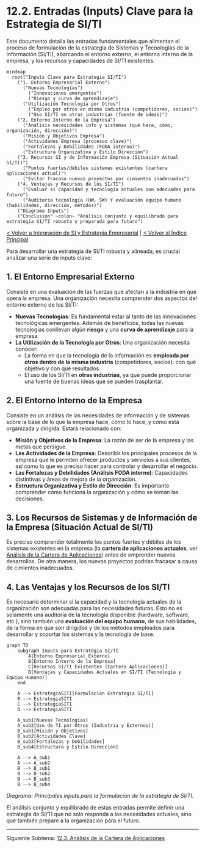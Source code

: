 # 12.2. Entradas (Inputs) Clave para la Estrategia de SI/TI

Este documento detalla las entradas fundamentales que alimentan el proceso de formulación de la estrategia de Sistemas y Tecnologías de la Información (SI/TI), abarcando el entorno externo, el entorno interno de la empresa, y los recursos y capacidades de SI/TI existentes.

```mermaid
mindmap
  root("Inputs Clave para Estrategia SI/TI")
    ("1. Entorno Empresarial Externo")
      ("Nuevas Tecnologías")
        ("Innovaciones emergentes")
        ("Riesgo y curva de aprendizaje")
      ("Utilización Tecnología por Otros")
        ("Empleo por otros en misma industria (competidores, socios)")
        ("Uso SI/TI en otras industrias (fuente de ideas)")
    ("2. Entorno Interno de la Empresa")
      ("Análisis necesidades info y sistemas (qué hace, cómo, organización, dirección)")
      ("Misión y Objetivos Empresa")
      ("Actividades Empresa (procesos clave)")
      ("Fortalezas y Debilidades (FODA interno)")
      ("Estructura Organizativa y Estilo Dirección")
    ("3. Recursos SI y de Información Empresa (Situación Actual SI/TI)")
      ("Puntos fuertes/débiles sistemas existentes (cartera aplicaciones actual)")
      ("Evitar fracaso nuevos proyectos por cimientos inadecuados")
    ("4. Ventajas y Recursos de los SI/TI")
      ("Evaluar si capacidad y tecnología actuales son adecuadas para futuro")
      ("Auditoría tecnología (HW, SW) Y evaluación equipo humano (habilidades, dirección, métodos)")
    ("Diagrama Inputs")
    ("Conclusión" ~colon~ "Análisis conjunto y equilibrado para estrategia SI/TI robusta y preparada para futuro")
```

[< Volver a Integración de SI y Estrategia Empresarial](./12_Integracion_SI_Estrategia_Empresarial.md) | [< Volver al Índice Principal](./00_Indice_SI_TI.md)

Para desarrollar una estrategia de SI/TI robusta y alineada, es crucial analizar una serie de inputs clave:

## 1. El Entorno Empresarial Externo

Consiste en una evaluación de las fuerzas que afectan a la industria en que opera la empresa.
Una organización necesita comprender dos aspectos del entorno externo de los SI/TI:

*   **Nuevas Tecnologías**: Es fundamental estar al tanto de las innovaciones tecnológicas emergentes. Además de beneficios, todas las nuevas tecnologías conllevan algún **riesgo** y una **curva de aprendizaje** para la empresa.
*   **La Utilización de la Tecnología por Otros**: Una organización necesita conocer:
    *   La forma en que la tecnología de la información es **empleada por otros dentro de la misma industria** (competidores, socios): con qué objetivo y con qué resultados.
    *   El uso de los SI/TI en **otras industrias**, ya que puede proporcionar una fuente de buenas ideas que se pueden trasplantar.

## 2. El Entorno Interno de la Empresa

Consiste en un análisis de las necesidades de información y de sistemas sobre la base de lo que la empresa hace, cómo lo hace, y cómo está organizada y dirigida. Estará relacionado con:

*   **Misión y Objetivos de la Empresa**: La razón de ser de la empresa y las metas que persigue.
*   **Las Actividades de la Empresa**: Describir los principales procesos de la empresa que le permiten ofrecer productos y servicios a sus clientes, así como lo que es preciso hacer para controlar y desarrollar el negocio.
*   **Las Fortalezas y Debilidades (Análisis FODA interno)**: Capacidades distintivas y áreas de mejora de la organización.
*   **Estructura Organizativa y Estilo de Dirección**: Es importante comprender cómo funciona la organización y cómo se toman las decisiones.

## 3. Los Recursos de Sistemas y de Información de la Empresa (Situación Actual de SI/TI)

Es preciso comprender totalmente los puntos fuertes y débiles de los sistemas existentes en la empresa (la **cartera de aplicaciones actuales**, ver [Análisis de la Cartera de Aplicaciones](./12c_Cartera_Aplicaciones.md)) antes de emprender nuevos desarrollos. De otra manera, los nuevos proyectos podrían fracasar a causa de cimientos inadecuados.

## 4. Las Ventajas y los Recursos de los SI/TI

Es necesario determinar si la capacidad y la tecnología actuales de la organización son adecuadas para las necesidades futuras. Esto no es solamente una auditoría de la tecnología disponible (hardware, software, etc.), sino también una **evaluación del equipo humano**, de sus habilidades, de la forma en que son dirigidos y de los métodos empleados para desarrollar y soportar los sistemas y la tecnología de base.

```mermaid
graph TD
    subgraph Inputs para Estrategia SI/TI
        A[Entorno Empresarial Externo]
        B[Entorno Interno de la Empresa]
        C[Recursos SI/TI Existentes (Cartera Aplicaciones)]
        D[Ventajas y Capacidades Actuales en SI/TI (Tecnología y Equipo Humano)]
    end

    A --> EstrategiaSITI[Formulación Estrategia SI/TI]
    B --> EstrategiaSITI
    C --> EstrategiaSITI
    D --> EstrategiaSITI

    A_sub1[Nuevas Tecnologías]
    A_sub2[Uso de TI por Otros (Industria y Externos)]
    B_sub1[Misión y Objetivos]
    B_sub2[Actividades Clave]
    B_sub3[Fortalezas y Debilidades]
    B_sub4[Estructura y Estilo Dirección]

    A --> A_sub1
    A --> A_sub2
    B --> B_sub1
    B --> B_sub2
    B --> B_sub3
    B --> B_sub4
```
*Diagrama: Principales inputs para la formulación de la estrategia de SI/TI.*

El análisis conjunto y equilibrado de estas entradas permite definir una estrategia de SI/TI que no solo responda a las necesidades actuales, sino que también prepare a la organización para el futuro.

---

Siguiente Subtema: [12.3. Análisis de la Cartera de Aplicaciones](./12c_Cartera_Aplicaciones.md) 